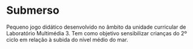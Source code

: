 # Submerso

Pequeno jogo didático desenvolvido no âmbito da unidade curricular de Laboratório Multimédia 3. Tem como objetivo sensibilizar crianças do 2º ciclo em relação à subida do nível médio do mar.

